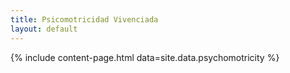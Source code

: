 ```yaml
---
title: Psicomotricidad Vivenciada
layout: default
---
```

{% include content-page.html data=site.data.psychomotricity %}